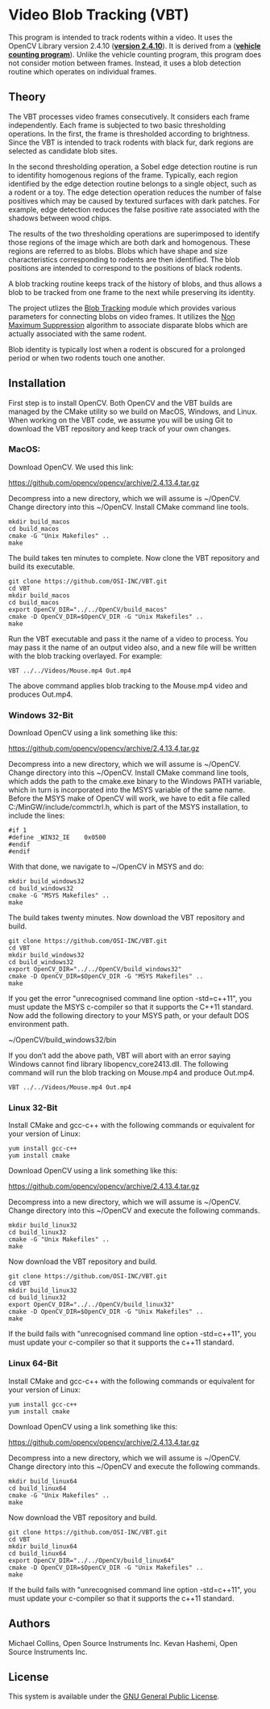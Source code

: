 # Video Blob Tracking (VBT)
This program is intended to track rodents within a video. It uses the OpenCV Library version 2.4.10 (**[version 2.4.10](https://sourceforge.net/projects/opencvlibrary/files/opencv-win/2.4.10/)**). It is derived from a (**[vehicle counting program](https://github.com/ahmetozlu/vehicle_counting)**). Unlike the vehicle counting program, this program does not consider motion between frames. Instead, it uses a blob detection routine which operates on individual frames.

## Theory
The VBT processes video frames consecutively. It considers each frame independently. Each frame is subjected to two basic thresholding operations. In the first, the frame is thresholded according to brightness. Since the VBT is intended to track rodents with black fur, dark regions are selected as candidate blob sites.

In the second thresholding operation, a Sobel edge detection routine is run to identifity homogenous regions of the frame. Typically, each region identified by the edge detection routine belongs to a single object, such as a rodent or a toy. The edge detection operation reduces the number of false positives which may be caused by textured surfaces with dark patches. For example, edge detection reduces the false positive rate associated with the shadows between wood chips.

The results of the two thresholding operations are superimposed to identify those regions of the image which are both dark and homogenous. These regions are referred to as blobs. Blobs which have shape and size characteristics corresponding to rodents are then identified. The blob positions are intended to correspond to the positions of black rodents.

A blob tracking routine keeps track of the history of blobs, and thus allows a blob to be tracked from one frame to the next while preserving its identity.

The project utlizes the [Blob Tracking](https://github.com/ahmetozlu/vehicle_counting/blob/master/VehicleDetectionAndCounting/Blob.cpp) module which provides various parameters for connecting blobs on video frames. It utilizes the [Non Maximum Suppression](https://github.com/Nuzhny007/Non-Maximum-Suppression) algorithm to associate disparate blobs which are actually associated with the same rodent.

Blob identity is typically lost when a rodent is obscured for a prolonged period or when two rodents touch one another.

## Installation

First step is to install OpenCV. Both OpenCV and the VBT builds are managed by the CMake utility so we build on MacOS, Windows, and Linux. When working on the VBT code, we assume you will be using Git to download the VBT repository and keep track of your own changes.


### MacOS:

Download OpenCV. We used this link:

https://github.com/opencv/opencv/archive/2.4.13.4.tar.gz

Decompress into a new directory, which we will assume is ~/OpenCV. Change directory into this ~/OpenCV. Install CMake command line tools.

	mkdir build_macos
	cd build_macos
	cmake -G "Unix Makefiles" ..
	make

The build takes ten minutes to complete. Now clone the VBT repository and build its executable.

	git clone https://github.com/OSI-INC/VBT.git
	cd VBT
	mkdir build_macos
	cd build_macos
	export OpenCV_DIR="../../OpenCV/build_macos"
	cmake -D OpenCV_DIR=$OpenCV_DIR -G "Unix Makefiles" ..
	make

Run the VBT executable and pass it the name of a video to process. You may pass it the name of an output video also, and a new file will be written with the blob tracking overlayed. For example:

	VBT ../../Videos/Mouse.mp4 Out.mp4

The above command applies blob tracking to the Mouse.mp4 video and produces Out.mp4.


### Windows 32-Bit

Download OpenCV using a link something like this:

https://github.com/opencv/opencv/archive/2.4.13.4.tar.gz

Decompress into a new directory, which we will assume is ~/OpenCV. Change directory into this ~/OpenCV. Install CMake command line tools, which adds the path to the cmake.exe binary to the Windows PATH variable, which in turn is incorporated into the MSYS variable of the same name. Before the MSYS make of OpenCV will work, we have to edit a file called C:/MinGW/include/commctrl.h, which is part of the MSYS installation, to include the lines:

	#if 1
	#define _WIN32_IE    0x0500
	#endif
	#endif

With that done, we navigate to ~/OpenCV in MSYS and do:

	mkdir build_windows32
	cd build_windows32
	cmake -G "MSYS Makefiles" ..
	make

The build takes twenty minutes. Now download the VBT repository and build.

	git clone https://github.com/OSI-INC/VBT.git
	cd VBT
	mkdir build_windows32
	cd build_windows32
	export OpenCV_DIR="../../OpenCV/build_windows32"
	cmake -D OpenCV_DIR=$OpenCV_DIR -G "MSYS Makefiles" ..
	make

If you get the error "unrecognised command line option -std=c++11", you must update the MSYS c-compiler so that it supports the C++11 standard. Now add the following directory to your MSYS path, or your default DOS environment path.

~/OpenCV/build_windows32/bin 

If you don’t add the above path, VBT will abort with an error saying Windows cannot find library libopencv_core2413.dll. The following command will run the blob tracking on Mouse.mp4 and produce Out.mp4.

	VBT ../../Videos/Mouse.mp4 Out.mp4


### Linux 32-Bit

Install CMake and gcc-c++ with the following commands or equivalent for your version of Linux:

	yum install gcc-c++
	yum install cmake

Download OpenCV using a link something like this:

https://github.com/opencv/opencv/archive/2.4.13.4.tar.gz

Decompress into a new directory, which we will assume is ~/OpenCV. Change directory into this ~/OpenCV and execute the following commands.

	mkdir build_linux32
	cd build_linux32
	cmake -G "Unix Makefiles" ..
	make

Now download the VBT repository and build.

	git clone https://github.com/OSI-INC/VBT.git
	cd VBT
	mkdir build_linux32
	cd build_linux32
	export OpenCV_DIR="../../OpenCV/build_linux32"
	cmake -D OpenCV_DIR=$OpenCV_DIR -G "Unix Makefiles" ..
	make

If the build fails with "unrecognised command line option -std=c++11", you must update your c-compiler so that it supports the c++11 standard.


### Linux 64-Bit

Install CMake and gcc-c++ with the following commands or equivalent for your version of Linux:

	yum install gcc-c++
	yum install cmake

Download OpenCV using a link something like this:

https://github.com/opencv/opencv/archive/2.4.13.4.tar.gz

Decompress into a new directory, which we will assume is ~/OpenCV. Change directory into this ~/OpenCV and execute the following commands.

	mkdir build_linux64
	cd build_linux64
	cmake -G "Unix Makefiles" ..
	make
	
Now download the VBT repository and build.

	git clone https://github.com/OSI-INC/VBT.git
	cd VBT
	mkdir build_linux64
	cd build_linux64
	export OpenCV_DIR="../../OpenCV/build_linux64"
	cmake -D OpenCV_DIR=$OpenCV_DIR -G "Unix Makefiles" ..
	make

If the build fails with "unrecognised command line option -std=c++11", you must update your c-compiler so that it supports the c++11 standard.


## Authors
Michael Collins, Open Source Instruments Inc.
Kevan Hashemi, Open Source Instruments Inc.

## License
This system is available under the [GNU General Public License](http://www.gnu.org/licenses/gpl.txt).



